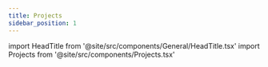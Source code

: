```yaml
---
title: Projects
sidebar_position: 1
---
```


import HeadTitle from '@site/src/components/General/HeadTitle.tsx'
import Projects from '@site/src/components/Projects.tsx'

<HeadTitle title="Projects | Luka Filipović" />

<Projects/>